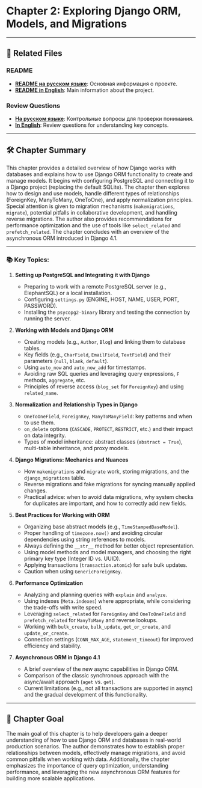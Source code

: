 # Chapter 2: Exploring Django ORM, Models, and Migrations


---

## 📂 Related Files

### README
- [**README на русском языке**](./README-ru.md): Основная информация о проекте.
- [**README in English**](./README.md): Main information about the project.

### Review Questions
- [**На русском языке**](./docs/ReviewQuestions-ru.md): Контрольные вопросы для проверки понимания.
- [**In English**](./docs/ReviewQuestions-en.md): Review questions for understanding key concepts.

---


## 🛠 Chapter Summary

This chapter provides a detailed overview of how Django works with databases and explains how to use Django ORM functionality to create and manage models. It begins with configuring PostgreSQL and connecting it to a Django project (replacing the default SQLite). The chapter then explores how to design and use models, handle different types of relationships (ForeignKey, ManyToMany, OneToOne), and apply normalization principles. Special attention is given to migration mechanisms (`makemigrations`, `migrate`), potential pitfalls in collaborative development, and handling reverse migrations. The author also provides recommendations for performance optimization and the use of tools like `select_related` and `prefetch_related`. The chapter concludes with an overview of the asynchronous ORM introduced in Django 4.1.

---

### 📚 Key Topics:

1. **Setting up PostgreSQL and Integrating it with Django**  
   - Preparing to work with a remote PostgreSQL server (e.g., ElephantSQL) or a local installation.  
   - Configuring `settings.py` (ENGINE, HOST, NAME, USER, PORT, PASSWORD).  
   - Installing the `psycopg2-binary` library and testing the connection by running the server.

2. **Working with Models and Django ORM**  
   - Creating models (e.g., `Author`, `Blog`) and linking them to database tables.  
   - Key fields (e.g., `CharField`, `EmailField`, `TextField`) and their parameters (`null`, `blank`, `default`).  
   - Using `auto_now` and `auto_now_add` for timestamps.  
   - Avoiding raw SQL queries and leveraging query expressions, `F` methods, `aggregate`, etc.  
   - Principles of reverse access (`blog_set` for `ForeignKey`) and using `related_name`.

3. **Normalization and Relationship Types in Django**  
   - `OneToOneField`, `ForeignKey`, `ManyToManyField`: key patterns and when to use them.  
   - `on_delete` options (`CASCADE`, `PROTECT`, `RESTRICT`, etc.) and their impact on data integrity.  
   - Types of model inheritance: abstract classes (`abstract = True`), multi-table inheritance, and proxy models.

4. **Django Migrations: Mechanics and Nuances**  
   - How `makemigrations` and `migrate` work, storing migrations, and the `django_migrations` table.  
   - Reverse migrations and fake migrations for syncing manually applied changes.  
   - Practical advice: when to avoid data migrations, why system checks for duplicates are important, and how to correctly add new fields.

5. **Best Practices for Working with ORM**  
   - Organizing base abstract models (e.g., `TimeStampedBaseModel`).  
   - Proper handling of `timezone.now()` and avoiding circular dependencies using string references to models.  
   - Always defining the `__str__` method for better object representation.  
   - Using model methods and model managers, and choosing the right primary key type (Integer ID vs. UUID).  
   - Applying transactions (`transaction.atomic`) for safe bulk updates.  
   - Caution when using `GenericForeignKey`.

6. **Performance Optimization**  
   - Analyzing and planning queries with `explain` and `analyze`.  
   - Using indexes (`Meta.indexes`) where appropriate, while considering the trade-offs with write speed.  
   - Leveraging `select_related` for `ForeignKey` and `OneToOneField` and `prefetch_related` for `ManyToMany` and reverse lookups.  
   - Working with `bulk_create`, `bulk_update`, `get_or_create`, and `update_or_create`.  
   - Connection settings (`CONN_MAX_AGE`, `statement_timeout`) for improved efficiency and stability.

7. **Asynchronous ORM in Django 4.1**  
   - A brief overview of the new async capabilities in Django ORM.  
   - Comparison of the classic synchronous approach with the async/await approach (`aget` vs. `get`).  
   - Current limitations (e.g., not all transactions are supported in async) and the gradual development of this functionality.

---

## 🎯 Chapter Goal

The main goal of this chapter is to help developers gain a deeper understanding of how to use Django ORM and databases in real-world production scenarios. The author demonstrates how to establish proper relationships between models, effectively manage migrations, and avoid common pitfalls when working with data. Additionally, the chapter emphasizes the importance of query optimization, understanding performance, and leveraging the new asynchronous ORM features for building more scalable applications.